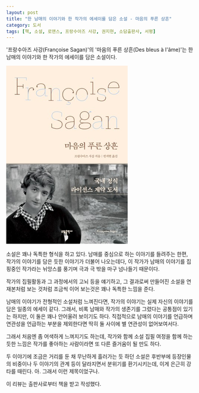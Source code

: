 ```yaml
---
layout: post
title: "한 남매의 이야기와 한 작가의 에세이를 담은 소설 - 마음의 푸른 상흔"
category: 도서
tags: [책, 소설, 로맨스, 프랑수아즈 사강, 권지현, 소담출판사, 서평]
---
```


'프랑수아즈 사강(Françoise Sagan)'의
'마음의 푸른 상흔(Des bleus à l'âme)'는
한 남매의 이야기와 한 작가의 에세이를 담은 소설이다.

![표지](/images/des-bleus-a-lame-book-h480.jpg)

소설은 꽤나 독특한 형식을 하고 있다.
남매를 중심으로 하는 이야기를 들려주는 한편,
작가의 이야기를 담은 듯한 이야기가 더불어 나오는데다,
이 작가가 남매의 이야기를 집핑중인 작가라는 뉘앙스를 풍기며
극과 극 밖을 마구 넘나들기 때문이다.

작가의 집필활동과 그 과정에서의 고뇌 등을 얘기하고,
그 결과로써 만들어진 소설을 연재본처럼 보는 것처럼 조금씩 이어 보는것은 꽤나 독특한 느낌을 준다.

남매의 이야기가 전형적인 소설처럼 느껴진다면,
작가의 이야기는 실제 자신의 이야기를 담은 일종의 에세이 같다.
그래서, 비록 남매와 작가의 생존기를 그렸다는 공통점이 있기는 하지만, 이 둘은 꽤나 안어울려 보이기도 하다.
직접적으로 남매의 이야기를 언급하며 연관성을 언급하는 부분을 제외한다면
딱히 둘 사이에 별 연관성이 없어보여서다.

그래서 처음엔 좀 어색하게 느껴지기도 하는데,
작가와 함께 소설 집필 여정을 함께 하는 듯한 느낌은
작가를 좋아하는 사람이라면 또 다른 즐거움이 될 만도 하다.

두 이야기에 조금은 거리를 둔 채 무난하게 흘러가는 듯 하던 소설은
후반부에 등장인물의 비중이나 두 이야기의 관계 등이 달라지면서 분위기를 환기시키는데,
이게 은근히 강타를 때린다.
아. 그래서 이런 제목이었구나.



<div class="im im-info">
이 리뷰는 출판사로부터 책을 받고 작성했다.
</div>
